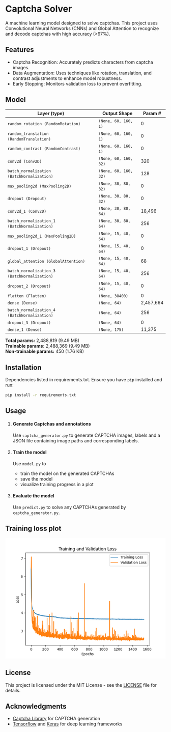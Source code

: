 # Captcha Solver
A machine learning model designed to solve captchas. This project uses Convolutional Neural Networks (CNNs) and Global Attention to recognize and decode captchas with high accuracy (>97%).

## Features
- Captcha Recognition: Accurately predicts characters from captcha images.
- Data Augmentation: Uses techniques like rotation, translation, and contrast adjustments to enhance model robustness.
- Early Stopping: Monitors validation loss to prevent overfitting.

## Model
| Layer (type)                   | Output Shape         | Param #   |
| ------------------------------ | -------------------- | --------- |
| `random_rotation (RandomRotation)` | `(None, 60, 160, 1)` | 0         |
| `random_translation (RandomTranslation)` | `(None, 60, 160, 1)` | 0         |
| `random_contrast (RandomContrast)` | `(None, 60, 160, 1)` | 0         |
| `conv2d (Conv2D)`              | `(None, 60, 160, 32)` | 320       |
| `batch_normalization (BatchNormalization)` | `(None, 60, 160, 32)` | 128       |
| `max_pooling2d (MaxPooling2D)` | `(None, 30, 80, 32)` | 0         |
| `dropout (Dropout)`            | `(None, 30, 80, 32)` | 0         |
| `conv2d_1 (Conv2D)`            | `(None, 30, 80, 64)` | 18,496    |
| `batch_normalization_1 (BatchNormalization)` | `(None, 30, 80, 64)` | 256       |
| `max_pooling2d_1 (MaxPooling2D)` | `(None, 15, 40, 64)` | 0         |
| `dropout_1 (Dropout)`          | `(None, 15, 40, 64)` | 0         |
| `global_attention (GlobalAttention)` | `(None, 15, 40, 64)` | 68        |
| `batch_normalization_3 (BatchNormalization)` | `(None, 15, 40, 64)` | 256       |
| `dropout_2 (Dropout)`          | `(None, 15, 40, 64)` | 0         |
| `flatten (Flatten)`            | `(None, 38400)`      | 0         |
| `dense (Dense)`                | `(None, 64)`         | 2,457,664 |
| `batch_normalization_4 (BatchNormalization)` | `(None, 64)`         | 256       |
| `dropout_3 (Dropout)`          | `(None, 64)`         | 0         |
| `dense_1 (Dense)`              | `(None, 175)`        | 11,375    |

**Total params:** 2,488,819 (9.49 MB)  
**Trainable params:** 2,488,369 (9.49 MB)  
**Non-trainable params:** 450 (1.76 KB)

## Installation
Dependencies listed in requirements.txt. Ensure you have ```pip``` installed and run:

```bash
pip install -r requirements.txt
```

## Usage
1. #### Generate Captchas and annotations
    Use ```captcha_generator.py``` to generate CAPTCHA images, labels and a JSON file containing image paths and corresponding labels.

2. #### Train the model
    Use ```model.py``` to
    - train the model on the generated CAPTCHAs
    - save the model
    - visualize training progress in a plot

3. #### Evaluate the model
    Use ```predict.py``` to solve any CAPTCHAs generated by ```captcha_generator.py```.

## Training loss plot
![Loss Plot](loss_plot.png)

## License
This project is licensed under the MIT License - see the [LICENSE](../../blob/main/LICENSE) file for details.

## Acknowledgments
- <a href="https://pypi.org/project/captcha/" target="_blank">Captcha Library</a> for CAPTCHA generation
- <a href="https://www.tensorflow.org/" target="_blank">Tensorflow</a> and <a href="https://keras.io/" target="_blank">Keras</a> for deep learning frameworks